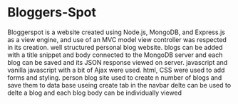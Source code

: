 # Bloggers-Spot
Bloggerspot is a website created using Node.js, MongoDB, and Express.js as a view engine, and use of an MVC model view controller was respected in its creation. well structured personal blog website. 
blogs can be added with a title snippet and body connected to the MongoDB server and each blog can be saved and its JSON response viewed on server.
javascript and vanilla javascript with a bit of Ajax were used.
html, CSS were used to add forms and styling.
person blog site used to create n number of blogs and save them to data base useing create tab in the navbar 
delte can be used to delte a blog and each blog body can be individually viewed

